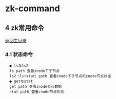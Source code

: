 # zk-command

## 4 zk常用命令
[返回主目录](../README.md)

### 4.1 状态命令
      ● ls与ls2
      ls path 查看znode下子节点
      ls2（ls+stat）path 查看znode下子节点和znode节点状态
      ● get与stat
      get path 查看znode节点数据
      stat path 查看znode节点状态


